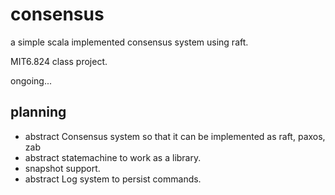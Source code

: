 # consensus
a simple scala implemented consensus system using raft.

MIT6.824 class project.

ongoing...

## planning

- abstract Consensus system so that it can be implemented as raft, paxos, zab
- abstract statemachine to work as a library.
- snapshot support.
- abstract Log system to persist commands.